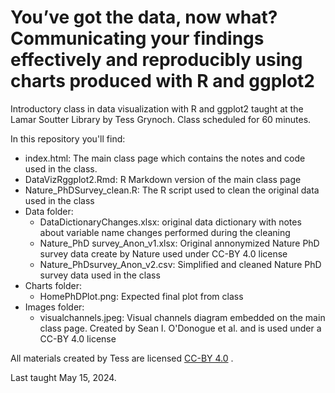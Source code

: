 # You’ve got the data, now what? Communicating your findings effectively and reproducibly using charts produced with R and ggplot2
Introductory class in data visualization with R and ggplot2 taught at the Lamar Soutter Library by Tess Grynoch. 
Class scheduled for 60 minutes.

In this repository you'll find:
- index.html: The main class page which contains the notes and code used in the class. 
- DataVizRggplot2.Rmd: R Markdown version of the main class page 
- Nature_PhDSurvey_clean.R: The R script used to clean the original data used in the class
- Data folder:
    - DataDictionaryChanges.xlsx: original data dictionary with notes about variable name changes performed during the cleaning
    - Nature_PhD survey_Anon_v1.xlsx: Original annonymized Nature PhD survey data create by Nature used under CC-BY 4.0 license
    - Nature_PhDsurvey_Anon_v2.csv: Simplified and cleaned Nature PhD survey data used in the class
- Charts folder:
    - HomePhDPlot.png: Expected final plot from class
- Images folder: 
    - visualchannels.jpeg: Visual channels diagram embedded on the main class page. Created by Sean I. O'Donogue et al. and is used under a CC-BY 4.0 license

All materials created by Tess are licensed [CC-BY 4.0](http://creativecommons.org/licenses/by/4.0/) . 

Last taught May 15, 2024.

